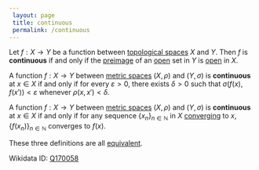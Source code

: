 ```yaml
---
 layout: page
 title: continuous
 permalink: /continuous
---
```

Let $f: X\to Y$ be a function between [topological spaces](https://defsmath.github.io/DefsMath/topological_space) $X$ and $Y$. Then $f$ is **continuous** if and only if the [preimage](https://defsmath.github.io/DefsMath/preimage) of an [open](https://defsmath.github.io/DefsMath/open) set in $Y$ is [open](https://defsmath.github.io/DefsMath/open) in $X$.

A function $f: X\to Y$ between [metric spaces](https://defsmath.github.io/DefsMath/metric_space) $(X,\rho)$ and $(Y,\sigma)$ is **continuous** at $x\in X$ if and only if for every $\varepsilon > 0$, there exists $\delta> 0$ such that $\sigma(f(x),f(x')) < \varepsilon$ whenever $\rho(x,x') < \delta$.

A function $f: X\to Y$ between [metric spaces](https://defsmath.github.io/DefsMath/#############metric_spaces) $(X,\rho)$ and $(Y,\sigma)$ is **continuous** at $x\in X$ if and only if for any sequence $\{x_n\}_{n\in\mathbb N}$ in $X$ [converging](https://defsmath.github.io/DefsMath/sequence_convergence) to $x$, $\{f(x_n)\}_{n\in \mathbb N}$ converges to $f(x)$.

These three definitions are all [equivalent](https://defsmath.github.io/DefsMath/equivalence_of_continuous_definitions).

Wikidata ID: [Q170058](https://www.wikidata.org/wiki/Q170058)